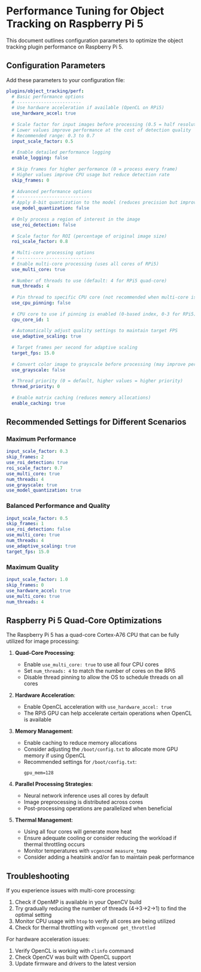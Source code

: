 # Performance Tuning for Object Tracking on Raspberry Pi 5

This document outlines configuration parameters to optimize the object tracking plugin performance on Raspberry Pi 5.

## Configuration Parameters

Add these parameters to your configuration file:

```yaml
plugins/object_tracking/perf:
  # Basic performance options
  # ------------------------
  # Use hardware acceleration if available (OpenCL on RPi5)
  use_hardware_accel: true
  
  # Scale factor for input images before processing (0.5 = half resolution)
  # Lower values improve performance at the cost of detection quality
  # Recommended range: 0.3 to 0.7
  input_scale_factor: 0.5
  
  # Enable detailed performance logging
  enable_logging: false
  
  # Skip frames for higher performance (0 = process every frame)
  # Higher values improve CPU usage but reduce detection rate
  skip_frames: 0
  
  # Advanced performance options
  # ---------------------------
  # Apply 8-bit quantization to the model (reduces precision but improves speed)
  use_model_quantization: false
  
  # Only process a region of interest in the image
  use_roi_detection: false
  
  # Scale factor for ROI (percentage of original image size)
  roi_scale_factor: 0.8
  
  # Multi-core processing options
  # ----------------------------
  # Enable multi-core processing (uses all cores of RPi5)
  use_multi_core: true
  
  # Number of threads to use (default: 4 for RPi5 quad-core)
  num_threads: 4
  
  # Pin thread to specific CPU core (not recommended when multi-core is enabled)
  use_cpu_pinning: false
  
  # CPU core to use if pinning is enabled (0-based index, 0-3 for RPi5)
  cpu_core_id: 1
  
  # Automatically adjust quality settings to maintain target FPS
  use_adaptive_scaling: true
  
  # Target frames per second for adaptive scaling
  target_fps: 15.0
  
  # Convert color image to grayscale before processing (may improve performance)
  use_grayscale: false
  
  # Thread priority (0 = default, higher values = higher priority)
  thread_priority: 0
  
  # Enable matrix caching (reduces memory allocations)
  enable_caching: true
```

## Recommended Settings for Different Scenarios

### Maximum Performance
```yaml
input_scale_factor: 0.3
skip_frames: 2
use_roi_detection: true
roi_scale_factor: 0.7
use_multi_core: true
num_threads: 4
use_grayscale: true
use_model_quantization: true
```

### Balanced Performance and Quality
```yaml
input_scale_factor: 0.5
skip_frames: 1
use_roi_detection: false
use_multi_core: true
num_threads: 4
use_adaptive_scaling: true
target_fps: 15.0
```

### Maximum Quality
```yaml
input_scale_factor: 1.0
skip_frames: 0
use_hardware_accel: true
use_multi_core: true
num_threads: 4
```

## Raspberry Pi 5 Quad-Core Optimizations

The Raspberry Pi 5 has a quad-core Cortex-A76 CPU that can be fully utilized for image processing:

1. **Quad-Core Processing**: 
   - Enable `use_multi_core: true` to use all four CPU cores
   - Set `num_threads: 4` to match the number of cores on the RPi5
   - Disable thread pinning to allow the OS to schedule threads on all cores

2. **Hardware Acceleration**:
   - Enable OpenCL acceleration with `use_hardware_accel: true`
   - The RPi5 GPU can help accelerate certain operations when OpenCL is available

3. **Memory Management**:
   - Enable caching to reduce memory allocations
   - Consider adjusting the `/boot/config.txt` to allocate more GPU memory if using OpenCL
   - Recommended settings for `/boot/config.txt`:
     ```
     gpu_mem=128
     ```

4. **Parallel Processing Strategies**:
   - Neural network inference uses all cores by default
   - Image preprocessing is distributed across cores
   - Post-processing operations are parallelized when beneficial

5. **Thermal Management**:
   - Using all four cores will generate more heat
   - Ensure adequate cooling or consider reducing the workload if thermal throttling occurs
   - Monitor temperatures with `vcgencmd measure_temp`
   - Consider adding a heatsink and/or fan to maintain peak performance

## Troubleshooting

If you experience issues with multi-core processing:
1. Check if OpenMP is available in your OpenCV build
2. Try gradually reducing the number of threads (4→3→2→1) to find the optimal setting
3. Monitor CPU usage with `htop` to verify all cores are being utilized
4. Check for thermal throttling with `vcgencmd get_throttled`

For hardware acceleration issues:
1. Verify OpenCL is working with `clinfo` command
2. Check OpenCV was built with OpenCL support
3. Update firmware and drivers to the latest version
